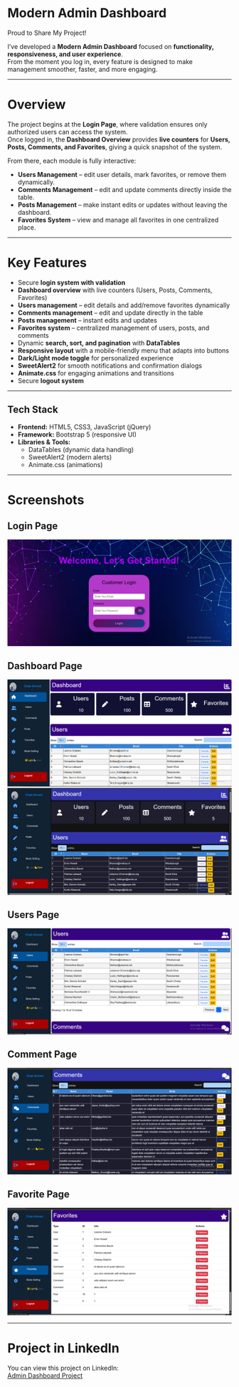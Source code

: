 # Modern Admin Dashboard

Proud to Share My Project!   

I’ve developed a **Modern Admin Dashboard** focused on **functionality, responsiveness, and user experience**.  
From the moment you log in, every feature is designed to make management smoother, faster, and more engaging.

---

# Overview
The project begins at the **Login Page**, where validation ensures only authorized users can access the system.  
Once logged in, the **Dashboard Overview** provides **live counters** for **Users, Posts, Comments, and Favorites**, giving a quick snapshot of the system.  

From there, each module is fully interactive:

- **Users Management** – edit user details, mark favorites, or remove them dynamically.  
- **Comments Management** – edit and update comments directly inside the table.  
- **Posts Management** – make instant edits or updates without leaving the dashboard.  
- **Favorites System** – view and manage all favorites in one centralized place.  

---

# Key Features
- Secure **login system with validation**  
- **Dashboard overview** with live counters (Users, Posts, Comments, Favorites)  
- **Users management** – edit details and add/remove favorites dynamically  
- **Comments management** – edit and update directly in the table  
- **Posts management** – instant edits and updates  
- **Favorites system** – centralized management of users, posts, and comments  
- Dynamic **search, sort, and pagination** with **DataTables**  
- **Responsive layout** with a mobile-friendly menu that adapts into buttons  
- **Dark/Light mode toggle** for personalized experience  
- **SweetAlert2** for smooth notifications and confirmation dialogs  
- **Animate.css** for engaging animations and transitions  
- Secure **logout system**  

---

## Tech Stack
- **Frontend:** HTML5, CSS3, JavaScript (jQuery)  
- **Framework:** Bootstrap 5 (responsive UI)  
- **Libraries & Tools:**  
  - DataTables (dynamic data handling)  
  - SweetAlert2 (modern alerts)  
  - Animate.css (animations)  


---

# Screenshots

## Login Page
![Login Page](https://github.com/EhapAhmeda/Admin-Dashboard/blob/24bef5ecb592f0ef026200e440c1f7cbacedbd04/Project_Images/Screenshot%20(64).png)

## Dashboard Page
![Dashboard Overview](https://github.com/EhapAhmeda/Admin-Dashboard/blob/24bef5ecb592f0ef026200e440c1f7cbacedbd04/Project_Images/Screenshot%20(70).png)
![Dashboard Overview](https://github.com/EhapAhmeda/Admin-Dashboard/blob/24bef5ecb592f0ef026200e440c1f7cbacedbd04/Project_Images/Screenshot%20(71).png)

## Users Page
![Users Management](https://github.com/EhapAhmeda/Admin-Dashboard/blob/24bef5ecb592f0ef026200e440c1f7cbacedbd04/Project_Images/Screenshot%20(68).png)
## Comment Page
![Login Page](https://github.com/EhapAhmeda/Admin-Dashboard/blob/24bef5ecb592f0ef026200e440c1f7cbacedbd04/Project_Images/Screenshot%20(73).png)

## Favorite Page
![Posts Management](https://github.com/EhapAhmeda/Admin-Dashboard/blob/24bef5ecb592f0ef026200e440c1f7cbacedbd04/Project_Images/Screenshot%20(74).png)

---

# Project in LinkedIn

You can view this project on LinkedIn:  
[Admin Dashboard Project](https://www.linkedin.com/posts/ehab-ahmed-abdelhamid-582b22284_webdevelopment-javascript-bootstrap-activity-7370058888517423104-1Su9?utm_source=social_share_send&utm_medium=member_desktop_web&rcm=ACoAAEU4trIBToedHDddZVg0n-bS3PmKY05QJeY)

